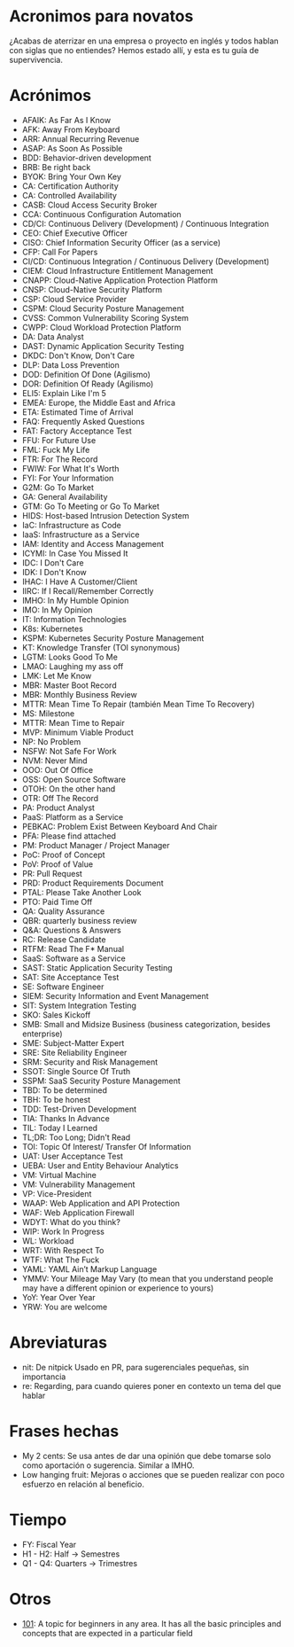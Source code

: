 # Acronimos para novatos
¿Acabas de aterrizar en una empresa o proyecto en inglés y todos hablan con siglas que no entiendes? Hemos estado allí, y esta es tu guía de supervivencia.

# Acrónimos

* AFAIK: As Far As I Know
* AFK: Away From Keyboard
* ARR: Annual Recurring Revenue
* ASAP: As Soon As Possible
* BDD: Behavior-driven development
* BRB: Be right back
* BYOK: Bring Your Own Key
* CA: Certification Authority
* CA: Controlled Availability
* CASB: Cloud Access Security Broker
* CCA: Continuous Configuration Automation
* CD/CI: Continuous Delivery (Development) / Continuous Integration
* CEO: Chief Executive Officer
* CISO: Chief Information Security Officer (as a service)
* CFP: Call For Papers
* CI/CD: Continuous Integration / Continuous Delivery (Development)
* CIEM: Cloud Infrastructure Entitlement Management
* CNAPP: Cloud-Native Application Protection Platform
* CNSP: Cloud-Native Security Platform
* CSP: Cloud Service Provider
* CSPM: Cloud Security Posture Management
* CVSS: Common Vulnerability Scoring System
* CWPP: Cloud Workload Protection Platform
* DA: Data Analyst
* DAST: Dynamic Application Security Testing 
* DKDC: Don't Know, Don't Care
* DLP: Data Loss Prevention
* DOD: Definition Of Done (Agilismo)
* DOR: Definition Of Ready (Agilismo)
* ELI5: Explain Like I'm 5
* EMEA: Europe, the Middle East and Africa
* ETA: Estimated Time of Arrival
* FAQ: Frequently Asked Questions
* FAT: Factory Acceptance Test
* FFU: For Future Use
* FML: Fuck My Life
* FTR: For The Record
* FWIW: For What It's Worth
* FYI: For Your Information
* G2M: Go To Market
* GA: General Availability
* GTM: Go To Meeting or Go To Market
* HIDS: Host-based Intrusion Detection System
* IaC: Infrastructure as Code
* IaaS: Infrastructure as a Service
* IAM: Identity and Access Management
* ICYMI: In Case You Missed It
* IDC: I Don't Care
* IDK: I Don't Know
* IHAC: I Have A Customer/Client
* IIRC: If I Recall/Remember Correctly
* IMHO: In My Humble Opinion
* IMO: In My Opinion
* IT: Information Technologies
* K8s: Kubernetes
* KSPM: Kubernetes Security Posture Management
* KT: Knowledge Transfer (TOI synonymous)
* LGTM: Looks Good To Me
* LMAO: Laughing my ass off
* LMK: Let Me Know
* MBR: Master Boot Record
* MBR: Monthly Business Review
* MTTR: Mean Time To Repair (también Mean Time To Recovery)
* MS: Milestone
* MTTR: Mean Time to Repair
* MVP: Minimum Viable Product
* NP: No Problem
* NSFW: Not Safe For Work
* NVM: Never Mind
* OOO: Out Of Office
* OSS: Open Source Software
* OTOH: On the other hand
* OTR: Off The Record
* PA: Product Analyst
* PaaS: Platform as a Service
* PEBKAC: Problem Exist Between Keyboard And Chair
* PFA: Please find attached
* PM: Product Manager / Project Manager
* PoC: Proof of Concept
* PoV: Proof of Value
* PR: Pull Request
* PRD: Product Requirements Document
* PTAL: Please Take Another Look
* PTO: Paid Time Off
* QA: Quality Assurance
* QBR: quarterly business review
* Q&A: Questions & Answers
* RC: Release Candidate
* RTFM: Read The F* Manual
* SaaS: Software as a Service
* SAST: Static Application Security Testing 
* SAT: Site Acceptance Test
* SE: Software Engineer
* SIEM: Security Information and Event Management
* SIT: System Integration Testing
* SKO: Sales Kickoff
* SMB: Small and Midsize Business (business categorization, besides enterprise)
* SME: Subject-Matter Expert
* SRE: Site Reliability Engineer
* SRM: Security and Risk Management
* SSOT: Single Source Of Truth
* SSPM: SaaS Security Posture Management
* TBD: To be determined
* TBH: To be honest
* TDD: Test-Driven Development
* TIA: Thanks In Advance
* TIL: Today I Learned
* TL;DR: Too Long; Didn't Read
* TOI: Topic Of Interest/ Transfer Of Information
* UAT: User Acceptance Test
* UEBA: User and Entity Behaviour Analytics
* VM: Virtual Machine
* VM: Vulnerability Management
* VP: Vice-President
* WAAP: Web Application and API Protection
* WAF: Web Application Firewall
* WDYT: What do you think?
* WIP: Work In Progress
* WL: Workload
* WRT: With Respect To
* WTF: What The Fuck
* YAML: YAML Ain’t Markup Language
* YMMV: Your Mileage May Vary (to mean that you understand people may have a different opinion or experience to yours)
* YoY: Year Over Year
* YRW: You are welcome

# Abreviaturas
* nit: De nitpick Usado en PR, para sugerenciales pequeñas, sin importancia
* re: Regarding, para cuando quieres poner en contexto un tema del que hablar

# Frases hechas
* My 2 cents: Se usa antes de dar una opinión que debe tomarse solo como aportación o sugerencia. Similar a IMHO.
* Low hanging fruit: Mejoras o acciones que se pueden realizar con poco esfuerzo en relación al beneficio.

# Tiempo
* FY: Fiscal Year
* H1 - H2: Half -> Semestres
* Q1 - Q4: Quarters -> Trimestres

# Otros
* [101](https://en.wikipedia.org/wiki/101_(topic)): A topic for beginners in any area. It has all the basic principles and concepts that are expected in a particular field
